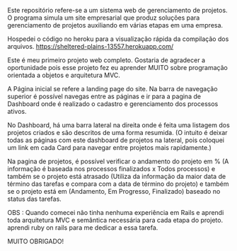 Este repositório refere-se a um sistema web de gerenciamento de projetos. O programa simula um site empresarial que produz soluções para gerenciamento de projetos auxiliando em várias etapas em uma empresa.

Hospedei o código no heroku para a visualização rápida da compilação dos arquivos.
https://sheltered-plains-13557.herokuapp.com/

Este é meu primeiro projeto web completo. Gostaria de agradecer a oportunidade pois esse projeto fez eu aprender MUITO sobre programação orientada a objetos e arquitetura MVC.

A Página inicial se refere a landing page do site. Na barra de navegação superior é possível navegas entre as páginas e ir para a pagina de Dashboard onde é realizado o cadastro e gerenciamento dos processos ativos.

No Dashboard, há uma barra lateral na direita onde é feita uma listagem dos projetos criados e são descritos de uma forma resumida. (O intuito é deixar todas as páginas com este dashboard de projetos na lateral, pois coloquei um link em cada Card para navegar entre projetos mais rapidamente.)

Na pagina de projetos, é possível verificar o andamento do projeto em % (A informação é baseada nos processos finalizados x Todos processos) e também se o projeto está atrasado (Utiliza da informação da maior data de término das tarefas e compara com a data de término do projeto) e também se o projeto está em (Andamento, Em Progresso, Finalizado) baseado no status das tarefas.

OBS : Quando comecei não tinha nenhuma experiência em Rails e aprendi toda arquitetura MVC e semântica necessária para cada etapa do projeto. aprendi ruby on rails para me dedicar a essa tarefa. 

MUITO OBRIGADO!
